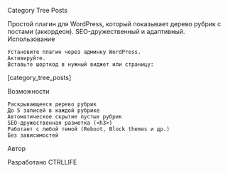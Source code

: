 Category Tree Posts

Простой плагин для WordPress, который показывает дерево рубрик с постами (аккордеон). SEO-дружественный и адаптивный.
Использование

    Установите плагин через админку WordPress.
    Активируйте.
    Вставьте шорткод в нужный виджет или страницу:

[category_tree_posts]

Возможности

    Раскрывающееся дерево рубрик
    До 5 записей в каждой рубрике
    Автоматическое скрытие пустых рубрик
    SEO-дружественная разметка (<h3>)
    Работает с любой темой (Reboot, Block themes и др.)
    Без зависимостей

Автор

Разработано CTRLLIFE
